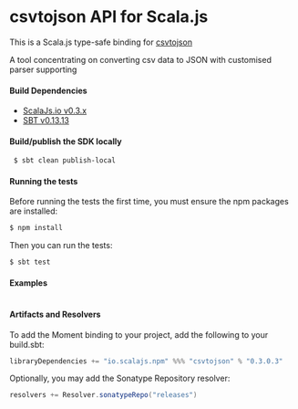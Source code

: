 csvtojson API for Scala.js
================================
This is a Scala.js type-safe binding for [csvtojson](https://www.npmjs.com/package/csvtojson)

A tool concentrating on converting csv data to JSON with customised parser supporting

#### Build Dependencies

* [ScalaJs.io v0.3.x](https://github.com/ldaniels528/scalajs.io)
* [SBT v0.13.13](http://www.scala-sbt.org/download.html)

#### Build/publish the SDK locally

```bash
 $ sbt clean publish-local
```

#### Running the tests

Before running the tests the first time, you must ensure the npm packages are installed:

```bash
$ npm install
```

Then you can run the tests:

```bash
$ sbt test
```

#### Examples

```scala

```

#### Artifacts and Resolvers

To add the Moment binding to your project, add the following to your build.sbt:  

```sbt
libraryDependencies += "io.scalajs.npm" %%% "csvtojson" % "0.3.0.3"
```

Optionally, you may add the Sonatype Repository resolver:

```sbt   
resolvers += Resolver.sonatypeRepo("releases") 